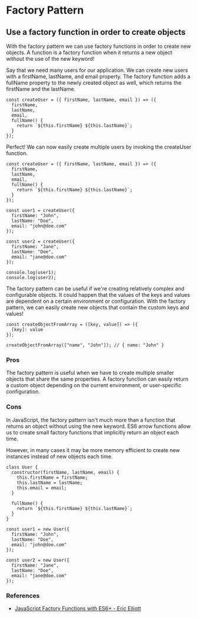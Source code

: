 # Factory Pattern
## Use a factory function in order to create objects

With the factory pattern we can use factory functions in order to create new objects. A function is a factory function when it returns a new object without the use of the new keyword!

Say that we need many users for our application. We can create new users with a firstName, lastName, and email property. The factory function adds a fullName property to the newly created object as well, which returns the firstName and the lastName.

```
const createUser = ({ firstName, lastName, email }) => ({
  firstName,
  lastName,
  email,
  fullName() {
    return `${this.firstName} ${this.lastName}`;
  }
});
```

Perfect! We can now easily create multiple users by invoking the createUser function.

```
const createUser = ({ firstName, lastName, email }) => ({
  firstName,
  lastName,
  email,
  fullName() {
    return `${this.firstName} ${this.lastName}`;
  }
});

const user1 = createUser({
  firstName: "John",
  lastName: "Doe",
  email: "john@doe.com"
});

const user2 = createUser({
  firstName: "Jane",
  lastName: "Doe",
  email: "jane@doe.com"
});

console.log(user1);
console.log(user2);
```

The factory pattern can be useful if we're creating relatively complex and configurable objects. It could happen that the values of the keys and values are dependent on a certain environment or configuration. With the factory pattern, we can easily create new objects that contain the custom keys and values!

```
const createObjectFromArray = ([key, value]) => ({
  [key]: value
});

createObjectFromArray(["name", "John"]); // { name: "John" }
```
### Pros
The factory pattern is useful when we have to create multiple smaller objects that share the same properties. A factory function can easily return a custom object depending on the current environment, or user-specific configuration.

### Cons
In JavaScript, the factory pattern isn't much more than a function that returns an object without using the new keyword. ES6 arrow functions allow us to create small factory functions that implicitly return an object each time.

However, in many cases it may be more memory efficient to create new instances instead of new objects each time.

```
class User {
  constructor(firstName, lastName, email) {
    this.firstName = firstName;
    this.lastName = lastName;
    this.email = email;
  }

  fullName() {
    return `${this.firstName} ${this.lastName}`;
  }
}

const user1 = new User({
  firstName: "John",
  lastName: "Doe",
  email: "john@doe.com"
});

const user2 = new User({
  firstName: "Jane",
  lastName: "Doe",
  email: "jane@doe.com"
});
```

### References
- [JavaScript Factory Functions with ES6+ - Eric Elliott](https://medium.com/javascript-scene/javascript-factory-functions-with-es6-4d224591a8b1)
